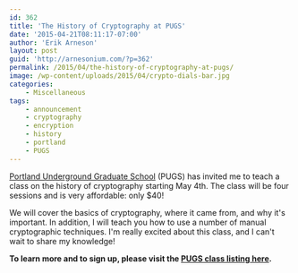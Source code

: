 ```yaml
---
id: 362
title: 'The History of Cryptography at PUGS'
date: '2015-04-21T08:11:17-07:00'
author: 'Erik Arneson'
layout: post
guid: 'http://arnesonium.com/?p=362'
permalink: /2015/04/the-history-of-cryptography-at-pugs/
image: /wp-content/uploads/2015/04/crypto-dials-bar.jpg
categories:
    - Miscellaneous
tags:
    - announcement
    - cryptography
    - encryption
    - history
    - portland
    - PUGS
---
```


<a href="http://www.pugspdx.com/" title="Portland Underground Graduate School" target="_blank">Portland Underground Graduate School</a> (PUGS) has invited me to teach a class on the history of cryptography starting May 4th. The class will be four sessions and is very affordable: only $40!

We will cover the basics of cryptography, where it came from, and why it's important. In addition, I will teach you how to use a number of manual cryptographic techniques. I'm really excited about this class, and I can't wait to share my knowledge!

<strong>To learn more and to sign up, please visit the <a href="http://www.pugspdx.com/classes" title="PUGS Classes" target="_blank">PUGS class listing here</a>.</strong>